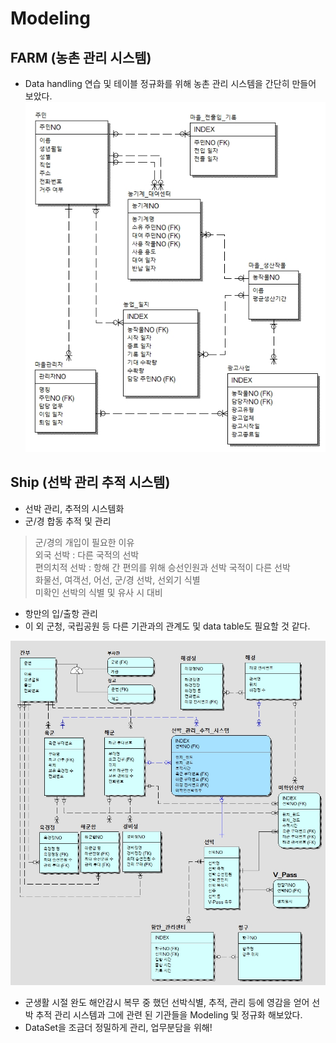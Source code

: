 # Modeling

## FARM (농촌 관리 시스템)
- Data handling 연습 및 테이블 정규화를 위해 농촌 관리 시스템을 간단히 만들어 보았다.   
![jpg](./img/diagram4.jpeg)

## Ship (선박 관리 추적 시스템)
- 선박 관리, 추적의 시스템화
- 군/경 합동 추적 및 관리
> 군/경의 개입이 필요한 이유   
> 외국 선박 : 다른 국적의 선박   
> 편의치적 선박 : 항해 간 편의를 위해 승선인원과 선박 국적이 다른 선박   
> 화물선, 여객선, 어선, 군/경 선박, 선외기 식별   
> 미확인 선박의 식별 및 유사 시 대비   
- 항만의 입/출항 관리
- 이 외 군청, 국립공원 등 다른 기관과의 관계도 및 data table도 필요할 것 같다.   

![jpg](./img/diagram0.jpeg)


- 군생활 시절 완도 해안감시 복무 중 했던 선박식별, 추적, 관리 등에 영감을 얻어 선박 추적 관리 시스템과 그에 관련 된 기관들을 Modeling 및 정규화 해보았다.
- DataSet을 조금더 정밀하게 관리, 업무분담을 위해!